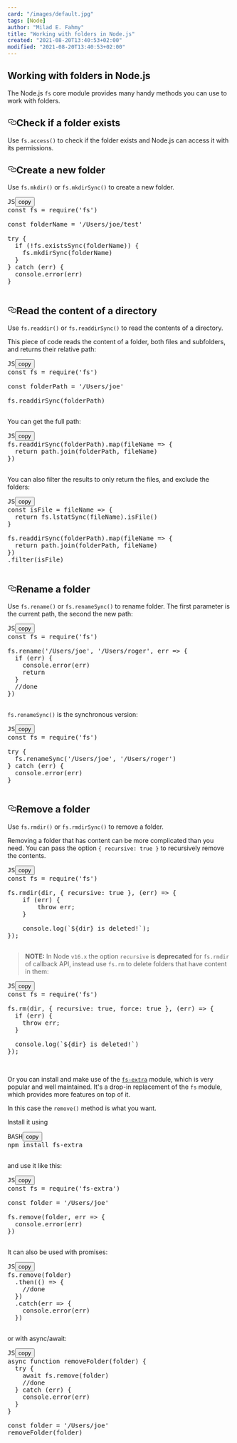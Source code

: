 ```yaml
---
card: "/images/default.jpg"
tags: [Node]
author: "Milad E. Fahmy"
title: "Working with folders in Node.js"
created: "2021-08-20T13:40:53+02:00"
modified: "2021-08-20T13:40:53+02:00"
---
```

<div id="___gatsby"><div style="outline:none" tabindex="-1" id="gatsby-focus-wrapper"><div class="layout-container"><main class="grid-container"><article class="article-reader"><h1 class="article-reader__headline">Working with folders in Node.js</h1><div><p>The Node.js <code class="language-text">fs</code> core module provides many handy methods you can use to work with folders.</p><h2 id="check-if-a-folder-exists" style="position:relative"><a href="#check-if-a-folder-exists" aria-label="check if a folder exists permalink" class="autolink-headers before"><svg aria-hidden="true" height="20" version="1.1" viewBox="0 0 16 16" width="20"><path fill-rule="evenodd" d="M4 9h1v1H4c-1.5 0-3-1.69-3-3.5S2.55 3 4 3h4c1.45 0 3 1.69 3 3.5 0 1.41-.91 2.72-2 3.25V8.59c.58-.45 1-1.27 1-2.09C10 5.22 8.98 4 8 4H4c-.98 0-2 1.22-2 2.5S3 9 4 9zm9-3h-1v1h1c1 0 2 1.22 2 2.5S13.98 12 13 12H9c-.98 0-2-1.22-2-2.5 0-.83.42-1.64 1-2.09V6.25c-1.09.53-2 1.84-2 3.25C6 11.31 7.55 13 9 13h4c1.45 0 3-1.69 3-3.5S14.5 6 13 6z"></path></svg></a>Check if a folder exists</h2><p>Use <code class="language-text">fs.access()</code> to check if the folder exists and Node.js can access it with its permissions.</p><h2 id="create-a-new-folder" style="position:relative"><a href="#create-a-new-folder" aria-label="create a new folder permalink" class="autolink-headers before"><svg aria-hidden="true" height="20" version="1.1" viewBox="0 0 16 16" width="20"><path fill-rule="evenodd" d="M4 9h1v1H4c-1.5 0-3-1.69-3-3.5S2.55 3 4 3h4c1.45 0 3 1.69 3 3.5 0 1.41-.91 2.72-2 3.25V8.59c.58-.45 1-1.27 1-2.09C10 5.22 8.98 4 8 4H4c-.98 0-2 1.22-2 2.5S3 9 4 9zm9-3h-1v1h1c1 0 2 1.22 2 2.5S13.98 12 13 12H9c-.98 0-2-1.22-2-2.5 0-.83.42-1.64 1-2.09V6.25c-1.09.53-2 1.84-2 3.25C6 11.31 7.55 13 9 13h4c1.45 0 3-1.69 3-3.5S14.5 6 13 6z"></path></svg></a>Create a new folder</h2><p>Use <code class="language-text">fs.mkdir()</code> or <code class="language-text">fs.mkdirSync()</code> to create a new folder.</p><pre class="prism-code language-js"><div class="shell-box-top"><span>JS</span><button type="button">copy</button></div><div class="token-line"><span class="token keyword">const</span><span class="token plain"> fs </span><span class="token operator">=</span><span class="token plain"> </span><span class="token function">require</span><span class="token punctuation">(</span><span class="token string">'fs'</span><span class="token punctuation">)</span><span class="token plain"></span></div><div class="token-line"><span class="token plain">
</span></div><div class="token-line"><span class="token plain"></span><span class="token keyword">const</span><span class="token plain"> folderName </span><span class="token operator">=</span><span class="token plain"> </span><span class="token string">'/Users/joe/test'</span><span class="token plain"></span></div><div class="token-line"><span class="token plain">
</span></div><div class="token-line"><span class="token plain"></span><span class="token keyword control-flow">try</span><span class="token plain"> </span><span class="token punctuation">{</span><span class="token plain"></span></div><div class="token-line"><span class="token plain">  </span><span class="token keyword control-flow">if</span><span class="token plain"> </span><span class="token punctuation">(</span><span class="token operator">!</span><span class="token plain">fs</span><span class="token punctuation">.</span><span class="token method function property-access">existsSync</span><span class="token punctuation">(</span><span class="token plain">folderName</span><span class="token punctuation">)</span><span class="token punctuation">)</span><span class="token plain"> </span><span class="token punctuation">{</span><span class="token plain"></span></div><div class="token-line"><span class="token plain">    fs</span><span class="token punctuation">.</span><span class="token method function property-access">mkdirSync</span><span class="token punctuation">(</span><span class="token plain">folderName</span><span class="token punctuation">)</span><span class="token plain"></span></div><div class="token-line"><span class="token plain">  </span><span class="token punctuation">}</span><span class="token plain"></span></div><div class="token-line"><span class="token plain"></span><span class="token punctuation">}</span><span class="token plain"> </span><span class="token keyword control-flow">catch</span><span class="token plain"> </span><span class="token punctuation">(</span><span class="token plain">err</span><span class="token punctuation">)</span><span class="token plain"> </span><span class="token punctuation">{</span><span class="token plain"></span></div><div class="token-line"><span class="token plain">  </span><span class="token console class-name">console</span><span class="token punctuation">.</span><span class="token method function property-access">error</span><span class="token punctuation">(</span><span class="token plain">err</span><span class="token punctuation">)</span><span class="token plain"></span></div><div class="token-line"><span class="token plain"></span><span class="token punctuation">}</span><span class="token plain"></span></div><div class="token-line"><span class="token plain">
</span></div></pre><h2 id="read-the-content-of-a-directory" style="position:relative"><a href="#read-the-content-of-a-directory" aria-label="read the content of a directory permalink" class="autolink-headers before"><svg aria-hidden="true" height="20" version="1.1" viewBox="0 0 16 16" width="20"><path fill-rule="evenodd" d="M4 9h1v1H4c-1.5 0-3-1.69-3-3.5S2.55 3 4 3h4c1.45 0 3 1.69 3 3.5 0 1.41-.91 2.72-2 3.25V8.59c.58-.45 1-1.27 1-2.09C10 5.22 8.98 4 8 4H4c-.98 0-2 1.22-2 2.5S3 9 4 9zm9-3h-1v1h1c1 0 2 1.22 2 2.5S13.98 12 13 12H9c-.98 0-2-1.22-2-2.5 0-.83.42-1.64 1-2.09V6.25c-1.09.53-2 1.84-2 3.25C6 11.31 7.55 13 9 13h4c1.45 0 3-1.69 3-3.5S14.5 6 13 6z"></path></svg></a>Read the content of a directory</h2><p>Use <code class="language-text">fs.readdir()</code> or <code class="language-text">fs.readdirSync()</code> to read the contents of a directory.</p><p>This piece of code reads the content of a folder, both files and subfolders, and returns their relative path:</p><pre class="prism-code language-js"><div class="shell-box-top"><span>JS</span><button type="button">copy</button></div><div class="token-line"><span class="token keyword">const</span><span class="token plain"> fs </span><span class="token operator">=</span><span class="token plain"> </span><span class="token function">require</span><span class="token punctuation">(</span><span class="token string">'fs'</span><span class="token punctuation">)</span><span class="token plain"></span></div><div class="token-line"><span class="token plain">
</span></div><div class="token-line"><span class="token plain"></span><span class="token keyword">const</span><span class="token plain"> folderPath </span><span class="token operator">=</span><span class="token plain"> </span><span class="token string">'/Users/joe'</span><span class="token plain"></span></div><div class="token-line"><span class="token plain">
</span></div><div class="token-line"><span class="token plain">fs</span><span class="token punctuation">.</span><span class="token method function property-access">readdirSync</span><span class="token punctuation">(</span><span class="token plain">folderPath</span><span class="token punctuation">)</span><span class="token plain"></span></div><div class="token-line"><span class="token plain">
</span></div></pre><p>You can get the full path:</p><pre class="prism-code language-js"><div class="shell-box-top"><span>JS</span><button type="button">copy</button></div><div class="token-line"><span class="token plain">fs</span><span class="token punctuation">.</span><span class="token method function property-access">readdirSync</span><span class="token punctuation">(</span><span class="token plain">folderPath</span><span class="token punctuation">)</span><span class="token punctuation">.</span><span class="token method function property-access">map</span><span class="token punctuation">(</span><span class="token parameter">fileName</span><span class="token plain"> </span><span class="token arrow operator">=&gt;</span><span class="token plain"> </span><span class="token punctuation">{</span><span class="token plain"></span></div><div class="token-line"><span class="token plain">  </span><span class="token keyword control-flow">return</span><span class="token plain"> path</span><span class="token punctuation">.</span><span class="token method function property-access">join</span><span class="token punctuation">(</span><span class="token plain">folderPath</span><span class="token punctuation">,</span><span class="token plain"> fileName</span><span class="token punctuation">)</span><span class="token plain"></span></div><div class="token-line"><span class="token plain"></span><span class="token punctuation">}</span><span class="token punctuation">)</span><span class="token plain"></span></div><div class="token-line"><span class="token plain">
</span></div></pre><p>You can also filter the results to only return the files, and exclude the folders:</p><pre class="prism-code language-js"><div class="shell-box-top"><span>JS</span><button type="button">copy</button></div><div class="token-line"><span class="token keyword">const</span><span class="token plain"> </span><span class="token function-variable function">isFile</span><span class="token plain"> </span><span class="token operator">=</span><span class="token plain"> </span><span class="token parameter">fileName</span><span class="token plain"> </span><span class="token arrow operator">=&gt;</span><span class="token plain"> </span><span class="token punctuation">{</span><span class="token plain"></span></div><div class="token-line"><span class="token plain">  </span><span class="token keyword control-flow">return</span><span class="token plain"> fs</span><span class="token punctuation">.</span><span class="token method function property-access">lstatSync</span><span class="token punctuation">(</span><span class="token plain">fileName</span><span class="token punctuation">)</span><span class="token punctuation">.</span><span class="token method function property-access">isFile</span><span class="token punctuation">(</span><span class="token punctuation">)</span><span class="token plain"></span></div><div class="token-line"><span class="token plain"></span><span class="token punctuation">}</span><span class="token plain"></span></div><div class="token-line"><span class="token plain">
</span></div><div class="token-line"><span class="token plain">fs</span><span class="token punctuation">.</span><span class="token method function property-access">readdirSync</span><span class="token punctuation">(</span><span class="token plain">folderPath</span><span class="token punctuation">)</span><span class="token punctuation">.</span><span class="token method function property-access">map</span><span class="token punctuation">(</span><span class="token parameter">fileName</span><span class="token plain"> </span><span class="token arrow operator">=&gt;</span><span class="token plain"> </span><span class="token punctuation">{</span><span class="token plain"></span></div><div class="token-line"><span class="token plain">  </span><span class="token keyword control-flow">return</span><span class="token plain"> path</span><span class="token punctuation">.</span><span class="token method function property-access">join</span><span class="token punctuation">(</span><span class="token plain">folderPath</span><span class="token punctuation">,</span><span class="token plain"> fileName</span><span class="token punctuation">)</span><span class="token plain"></span></div><div class="token-line"><span class="token plain"></span><span class="token punctuation">}</span><span class="token punctuation">)</span><span class="token plain"></span></div><div class="token-line"><span class="token plain"></span><span class="token punctuation">.</span><span class="token method function property-access">filter</span><span class="token punctuation">(</span><span class="token plain">isFile</span><span class="token punctuation">)</span><span class="token plain"></span></div><div class="token-line"><span class="token plain">
</span></div></pre><h2 id="rename-a-folder" style="position:relative"><a href="#rename-a-folder" aria-label="rename a folder permalink" class="autolink-headers before"><svg aria-hidden="true" height="20" version="1.1" viewBox="0 0 16 16" width="20"><path fill-rule="evenodd" d="M4 9h1v1H4c-1.5 0-3-1.69-3-3.5S2.55 3 4 3h4c1.45 0 3 1.69 3 3.5 0 1.41-.91 2.72-2 3.25V8.59c.58-.45 1-1.27 1-2.09C10 5.22 8.98 4 8 4H4c-.98 0-2 1.22-2 2.5S3 9 4 9zm9-3h-1v1h1c1 0 2 1.22 2 2.5S13.98 12 13 12H9c-.98 0-2-1.22-2-2.5 0-.83.42-1.64 1-2.09V6.25c-1.09.53-2 1.84-2 3.25C6 11.31 7.55 13 9 13h4c1.45 0 3-1.69 3-3.5S14.5 6 13 6z"></path></svg></a>Rename a folder</h2><p>Use <code class="language-text">fs.rename()</code> or <code class="language-text">fs.renameSync()</code> to rename folder. The first parameter is the current path, the second the new path:</p><pre class="prism-code language-js"><div class="shell-box-top"><span>JS</span><button type="button">copy</button></div><div class="token-line"><span class="token keyword">const</span><span class="token plain"> fs </span><span class="token operator">=</span><span class="token plain"> </span><span class="token function">require</span><span class="token punctuation">(</span><span class="token string">'fs'</span><span class="token punctuation">)</span><span class="token plain"></span></div><div class="token-line"><span class="token plain">
</span></div><div class="token-line"><span class="token plain">fs</span><span class="token punctuation">.</span><span class="token method function property-access">rename</span><span class="token punctuation">(</span><span class="token string">'/Users/joe'</span><span class="token punctuation">,</span><span class="token plain"> </span><span class="token string">'/Users/roger'</span><span class="token punctuation">,</span><span class="token plain"> </span><span class="token parameter">err</span><span class="token plain"> </span><span class="token arrow operator">=&gt;</span><span class="token plain"> </span><span class="token punctuation">{</span><span class="token plain"></span></div><div class="token-line"><span class="token plain">  </span><span class="token keyword control-flow">if</span><span class="token plain"> </span><span class="token punctuation">(</span><span class="token plain">err</span><span class="token punctuation">)</span><span class="token plain"> </span><span class="token punctuation">{</span><span class="token plain"></span></div><div class="token-line"><span class="token plain">    </span><span class="token console class-name">console</span><span class="token punctuation">.</span><span class="token method function property-access">error</span><span class="token punctuation">(</span><span class="token plain">err</span><span class="token punctuation">)</span><span class="token plain"></span></div><div class="token-line"><span class="token plain">    </span><span class="token keyword control-flow">return</span><span class="token plain"></span></div><div class="token-line"><span class="token plain">  </span><span class="token punctuation">}</span><span class="token plain"></span></div><div class="token-line"><span class="token plain">  </span><span class="token comment">//done</span><span class="token plain"></span></div><div class="token-line"><span class="token plain"></span><span class="token punctuation">}</span><span class="token punctuation">)</span><span class="token plain"></span></div><div class="token-line"><span class="token plain">
</span></div></pre><p><code class="language-text">fs.renameSync()</code> is the synchronous version:</p><pre class="prism-code language-js"><div class="shell-box-top"><span>JS</span><button type="button">copy</button></div><div class="token-line"><span class="token keyword">const</span><span class="token plain"> fs </span><span class="token operator">=</span><span class="token plain"> </span><span class="token function">require</span><span class="token punctuation">(</span><span class="token string">'fs'</span><span class="token punctuation">)</span><span class="token plain"></span></div><div class="token-line"><span class="token plain">
</span></div><div class="token-line"><span class="token plain"></span><span class="token keyword control-flow">try</span><span class="token plain"> </span><span class="token punctuation">{</span><span class="token plain"></span></div><div class="token-line"><span class="token plain">  fs</span><span class="token punctuation">.</span><span class="token method function property-access">renameSync</span><span class="token punctuation">(</span><span class="token string">'/Users/joe'</span><span class="token punctuation">,</span><span class="token plain"> </span><span class="token string">'/Users/roger'</span><span class="token punctuation">)</span><span class="token plain"></span></div><div class="token-line"><span class="token plain"></span><span class="token punctuation">}</span><span class="token plain"> </span><span class="token keyword control-flow">catch</span><span class="token plain"> </span><span class="token punctuation">(</span><span class="token plain">err</span><span class="token punctuation">)</span><span class="token plain"> </span><span class="token punctuation">{</span><span class="token plain"></span></div><div class="token-line"><span class="token plain">  </span><span class="token console class-name">console</span><span class="token punctuation">.</span><span class="token method function property-access">error</span><span class="token punctuation">(</span><span class="token plain">err</span><span class="token punctuation">)</span><span class="token plain"></span></div><div class="token-line"><span class="token plain"></span><span class="token punctuation">}</span><span class="token plain"></span></div><div class="token-line"><span class="token plain">
</span></div></pre><h2 id="remove-a-folder" style="position:relative"><a href="#remove-a-folder" aria-label="remove a folder permalink" class="autolink-headers before"><svg aria-hidden="true" height="20" version="1.1" viewBox="0 0 16 16" width="20"><path fill-rule="evenodd" d="M4 9h1v1H4c-1.5 0-3-1.69-3-3.5S2.55 3 4 3h4c1.45 0 3 1.69 3 3.5 0 1.41-.91 2.72-2 3.25V8.59c.58-.45 1-1.27 1-2.09C10 5.22 8.98 4 8 4H4c-.98 0-2 1.22-2 2.5S3 9 4 9zm9-3h-1v1h1c1 0 2 1.22 2 2.5S13.98 12 13 12H9c-.98 0-2-1.22-2-2.5 0-.83.42-1.64 1-2.09V6.25c-1.09.53-2 1.84-2 3.25C6 11.31 7.55 13 9 13h4c1.45 0 3-1.69 3-3.5S14.5 6 13 6z"></path></svg></a>Remove a folder</h2><p>Use <code class="language-text">fs.rmdir()</code> or <code class="language-text">fs.rmdirSync()</code> to remove a folder.</p><p>Removing a folder that has content can be more complicated than you need. You can pass the option <code class="language-text">{ recursive: true }</code> to recursively remove the contents.</p><pre class="prism-code language-js"><div class="shell-box-top"><span>JS</span><button type="button">copy</button></div><div class="token-line"><span class="token keyword">const</span><span class="token plain"> fs </span><span class="token operator">=</span><span class="token plain"> </span><span class="token function">require</span><span class="token punctuation">(</span><span class="token string">'fs'</span><span class="token punctuation">)</span><span class="token plain"></span></div><div class="token-line"><span class="token plain">
</span></div><div class="token-line"><span class="token plain">fs</span><span class="token punctuation">.</span><span class="token method function property-access">rmdir</span><span class="token punctuation">(</span><span class="token plain">dir</span><span class="token punctuation">,</span><span class="token plain"> </span><span class="token punctuation">{</span><span class="token plain"> recursive</span><span class="token operator">:</span><span class="token plain"> </span><span class="token boolean">true</span><span class="token plain"> </span><span class="token punctuation">}</span><span class="token punctuation">,</span><span class="token plain"> </span><span class="token punctuation">(</span><span class="token parameter">err</span><span class="token punctuation">)</span><span class="token plain"> </span><span class="token arrow operator">=&gt;</span><span class="token plain"> </span><span class="token punctuation">{</span><span class="token plain"></span></div><div class="token-line"><span class="token plain">    </span><span class="token keyword control-flow">if</span><span class="token plain"> </span><span class="token punctuation">(</span><span class="token plain">err</span><span class="token punctuation">)</span><span class="token plain"> </span><span class="token punctuation">{</span><span class="token plain"></span></div><div class="token-line"><span class="token plain">        </span><span class="token keyword control-flow">throw</span><span class="token plain"> err</span><span class="token punctuation">;</span><span class="token plain"></span></div><div class="token-line"><span class="token plain">    </span><span class="token punctuation">}</span><span class="token plain"></span></div><div class="token-line"><span class="token plain">
</span></div><div class="token-line"><span class="token plain">    </span><span class="token console class-name">console</span><span class="token punctuation">.</span><span class="token method function property-access">log</span><span class="token punctuation">(</span><span class="token template-string template-punctuation string">`</span><span class="token template-string interpolation interpolation-punctuation punctuation">${</span><span class="token template-string interpolation">dir</span><span class="token template-string interpolation interpolation-punctuation punctuation">}</span><span class="token template-string string"> is deleted!</span><span class="token template-string template-punctuation string">`</span><span class="token punctuation">)</span><span class="token punctuation">;</span><span class="token plain"></span></div><div class="token-line"><span class="token plain"></span><span class="token punctuation">}</span><span class="token punctuation">)</span><span class="token punctuation">;</span><span class="token plain"></span></div><div class="token-line"><span class="token plain">
</span></div></pre><blockquote><p><strong>NOTE:</strong> In Node <code class="language-text">v16.x</code> the option <code class="language-text">recursive</code> is <strong>deprecated</strong> for <code class="language-text">fs.rmdir</code> of callback API, instead use <code class="language-text">fs.rm</code> to delete folders that have content in them:</p></blockquote><pre class="prism-code language-js"><div class="shell-box-top"><span>JS</span><button type="button">copy</button></div><div class="token-line"><span class="token keyword">const</span><span class="token plain"> fs </span><span class="token operator">=</span><span class="token plain"> </span><span class="token function">require</span><span class="token punctuation">(</span><span class="token string">'fs'</span><span class="token punctuation">)</span><span class="token plain"></span></div><div class="token-line"><span class="token plain">
</span></div><div class="token-line"><span class="token plain">fs</span><span class="token punctuation">.</span><span class="token method function property-access">rm</span><span class="token punctuation">(</span><span class="token plain">dir</span><span class="token punctuation">,</span><span class="token plain"> </span><span class="token punctuation">{</span><span class="token plain"> recursive</span><span class="token operator">:</span><span class="token plain"> </span><span class="token boolean">true</span><span class="token punctuation">,</span><span class="token plain"> force</span><span class="token operator">:</span><span class="token plain"> </span><span class="token boolean">true</span><span class="token plain"> </span><span class="token punctuation">}</span><span class="token punctuation">,</span><span class="token plain"> </span><span class="token punctuation">(</span><span class="token parameter">err</span><span class="token punctuation">)</span><span class="token plain"> </span><span class="token arrow operator">=&gt;</span><span class="token plain"> </span><span class="token punctuation">{</span><span class="token plain"></span></div><div class="token-line"><span class="token plain">  </span><span class="token keyword control-flow">if</span><span class="token plain"> </span><span class="token punctuation">(</span><span class="token plain">err</span><span class="token punctuation">)</span><span class="token plain"> </span><span class="token punctuation">{</span><span class="token plain"></span></div><div class="token-line"><span class="token plain">    </span><span class="token keyword control-flow">throw</span><span class="token plain"> err</span><span class="token punctuation">;</span><span class="token plain"></span></div><div class="token-line"><span class="token plain">  </span><span class="token punctuation">}</span><span class="token plain"></span></div><div class="token-line"><span class="token plain">
</span></div><div class="token-line"><span class="token plain">  </span><span class="token console class-name">console</span><span class="token punctuation">.</span><span class="token method function property-access">log</span><span class="token punctuation">(</span><span class="token template-string template-punctuation string">`</span><span class="token template-string interpolation interpolation-punctuation punctuation">${</span><span class="token template-string interpolation">dir</span><span class="token template-string interpolation interpolation-punctuation punctuation">}</span><span class="token template-string string"> is deleted!</span><span class="token template-string template-punctuation string">`</span><span class="token punctuation">)</span><span class="token plain"></span></div><div class="token-line"><span class="token plain"></span><span class="token punctuation">}</span><span class="token punctuation">)</span><span class="token punctuation">;</span><span class="token plain"></span></div><div class="token-line"><span class="token plain">
</span></div><div class="token-line"><span class="token plain">
</span></div></pre><p>Or you can install and make use of the <a href="https://www.npmjs.com/package/fs-extra"><code class="language-text">fs-extra</code></a> module, which is very popular and well maintained. It's a drop-in replacement of the <code class="language-text">fs</code> module, which provides more features on top of it.</p><p>In this case the <code class="language-text">remove()</code> method is what you want.</p><p>Install it using</p><pre class="prism-code language-bash"><div class="shell-box-top"><span>BASH</span><button type="button">copy</button></div><div class="token-line"><span class="token function">npm</span><span class="token plain"> </span><span class="token function">install</span><span class="token plain"> fs-extra</span></div><div class="token-line"><span class="token plain">
</span></div></pre><p>and use it like this:</p><pre class="prism-code language-js"><div class="shell-box-top"><span>JS</span><button type="button">copy</button></div><div class="token-line"><span class="token keyword">const</span><span class="token plain"> fs </span><span class="token operator">=</span><span class="token plain"> </span><span class="token function">require</span><span class="token punctuation">(</span><span class="token string">'fs-extra'</span><span class="token punctuation">)</span><span class="token plain"></span></div><div class="token-line"><span class="token plain">
</span></div><div class="token-line"><span class="token plain"></span><span class="token keyword">const</span><span class="token plain"> folder </span><span class="token operator">=</span><span class="token plain"> </span><span class="token string">'/Users/joe'</span><span class="token plain"></span></div><div class="token-line"><span class="token plain">
</span></div><div class="token-line"><span class="token plain">fs</span><span class="token punctuation">.</span><span class="token method function property-access">remove</span><span class="token punctuation">(</span><span class="token plain">folder</span><span class="token punctuation">,</span><span class="token plain"> </span><span class="token parameter">err</span><span class="token plain"> </span><span class="token arrow operator">=&gt;</span><span class="token plain"> </span><span class="token punctuation">{</span><span class="token plain"></span></div><div class="token-line"><span class="token plain">  </span><span class="token console class-name">console</span><span class="token punctuation">.</span><span class="token method function property-access">error</span><span class="token punctuation">(</span><span class="token plain">err</span><span class="token punctuation">)</span><span class="token plain"></span></div><div class="token-line"><span class="token plain"></span><span class="token punctuation">}</span><span class="token punctuation">)</span><span class="token plain"></span></div><div class="token-line"><span class="token plain">
</span></div></pre><p>It can also be used with promises:</p><pre class="prism-code language-js"><div class="shell-box-top"><span>JS</span><button type="button">copy</button></div><div class="token-line"><span class="token plain">fs</span><span class="token punctuation">.</span><span class="token method function property-access">remove</span><span class="token punctuation">(</span><span class="token plain">folder</span><span class="token punctuation">)</span><span class="token plain"></span></div><div class="token-line"><span class="token plain">  </span><span class="token punctuation">.</span><span class="token method function property-access">then</span><span class="token punctuation">(</span><span class="token punctuation">(</span><span class="token punctuation">)</span><span class="token plain"> </span><span class="token arrow operator">=&gt;</span><span class="token plain"> </span><span class="token punctuation">{</span><span class="token plain"></span></div><div class="token-line"><span class="token plain">    </span><span class="token comment">//done</span><span class="token plain"></span></div><div class="token-line"><span class="token plain">  </span><span class="token punctuation">}</span><span class="token punctuation">)</span><span class="token plain"></span></div><div class="token-line"><span class="token plain">  </span><span class="token punctuation">.</span><span class="token keyword control-flow">catch</span><span class="token punctuation">(</span><span class="token parameter">err</span><span class="token plain"> </span><span class="token arrow operator">=&gt;</span><span class="token plain"> </span><span class="token punctuation">{</span><span class="token plain"></span></div><div class="token-line"><span class="token plain">    </span><span class="token console class-name">console</span><span class="token punctuation">.</span><span class="token method function property-access">error</span><span class="token punctuation">(</span><span class="token plain">err</span><span class="token punctuation">)</span><span class="token plain"></span></div><div class="token-line"><span class="token plain">  </span><span class="token punctuation">}</span><span class="token punctuation">)</span><span class="token plain"></span></div><div class="token-line"><span class="token plain">
</span></div></pre><p>or with async/await:</p><pre class="prism-code language-js"><div class="shell-box-top"><span>JS</span><button type="button">copy</button></div><div class="token-line"><span class="token keyword">async</span><span class="token plain"> </span><span class="token keyword">function</span><span class="token plain"> </span><span class="token function">removeFolder</span><span class="token punctuation">(</span><span class="token parameter">folder</span><span class="token punctuation">)</span><span class="token plain"> </span><span class="token punctuation">{</span><span class="token plain"></span></div><div class="token-line"><span class="token plain">  </span><span class="token keyword control-flow">try</span><span class="token plain"> </span><span class="token punctuation">{</span><span class="token plain"></span></div><div class="token-line"><span class="token plain">    </span><span class="token keyword control-flow">await</span><span class="token plain"> fs</span><span class="token punctuation">.</span><span class="token method function property-access">remove</span><span class="token punctuation">(</span><span class="token plain">folder</span><span class="token punctuation">)</span><span class="token plain"></span></div><div class="token-line"><span class="token plain">    </span><span class="token comment">//done</span><span class="token plain"></span></div><div class="token-line"><span class="token plain">  </span><span class="token punctuation">}</span><span class="token plain"> </span><span class="token keyword control-flow">catch</span><span class="token plain"> </span><span class="token punctuation">(</span><span class="token plain">err</span><span class="token punctuation">)</span><span class="token plain"> </span><span class="token punctuation">{</span><span class="token plain"></span></div><div class="token-line"><span class="token plain">    </span><span class="token console class-name">console</span><span class="token punctuation">.</span><span class="token method function property-access">error</span><span class="token punctuation">(</span><span class="token plain">err</span><span class="token punctuation">)</span><span class="token plain"></span></div><div class="token-line"><span class="token plain">  </span><span class="token punctuation">}</span><span class="token plain"></span></div><div class="token-line"><span class="token plain"></span><span class="token punctuation">}</span><span class="token plain"></span></div><div class="token-line"><span class="token plain">
</span></div><div class="token-line"><span class="token plain"></span><span class="token keyword">const</span><span class="token plain"> folder </span><span class="token operator">=</span><span class="token plain"> </span><span class="token string">'/Users/joe'</span><span class="token plain"></span></div><div class="token-line"><span class="token plain"></span><span class="token function">removeFolder</span><span class="token punctuation">(</span><span class="token plain">folder</span><span class="token punctuation">)</span><span class="token plain"></span></div><div class="token-line"><span class="token plain">
</span></div></pre></div></article></main></div></div><div id="gatsby-announcer" style="position:absolute;top:0;width:1px;height:1px;padding:0;overflow:hidden;clip:rect(0, 0, 0, 0);white-space:nowrap;border:0" aria-live="assertive" aria-atomic="true"></div></div>
